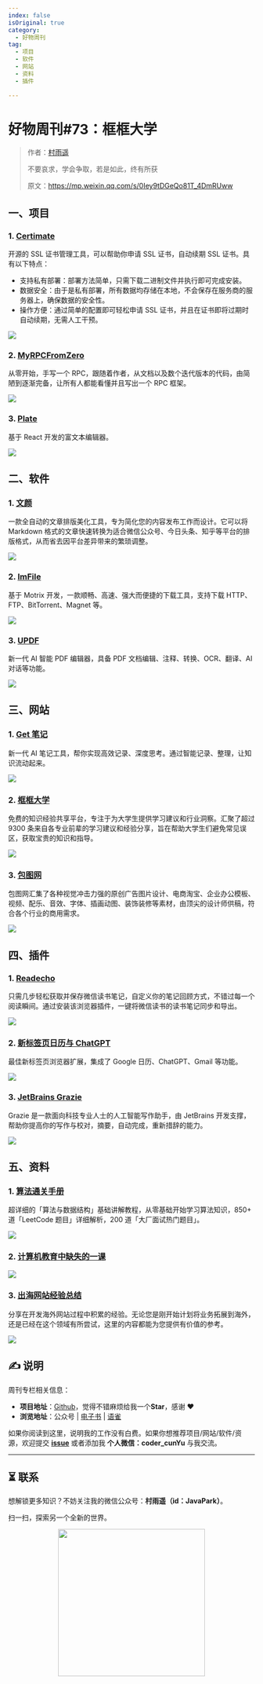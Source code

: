 ```yaml
---
index: false
isOriginal: true
category:
  - 好物周刊
tag:
  - 项目
  - 软件
  - 网站
  - 资料
  - 插件

---
```


# 好物周刊#73：框框大学

> 作者：[村雨遥](https://github.com/cunyu1943)
> 
> 不要哀求，学会争取，若是如此，终有所获
> 
> 原文：https://mp.weixin.qq.com/s/0Iey9tDGeQo81T_4DmRUww

## 一、项目

### 1. [Certimate](https://github.com/usual2970/certimate)

开源的 SSL 证书管理工具，可以帮助你申请 SSL 证书，自动续期 SSL 证书。具有以下特点：

- 支持私有部署：部署方法简单，只需下载二进制文件并执行即可完成安装。
- 数据安全：由于是私有部署，所有数据均存储在本地，不会保存在服务商的服务器上，确保数据的安全性。
- 操作方便：通过简单的配置即可轻松申请 SSL 证书，并且在证书即将过期时自动续期，无需人工干预。

![](assets/0907-0913/1725620235492-d68a1562-eefe-418e-af15-64e41ab8593f.webp)

### 2. [MyRPCFromZero](https://github.com/he2121/MyRPCFromZero)

从零开始，手写一个 RPC，跟随着作者，从文档以及数个迭代版本的代码，由简陋到逐渐完备，让所有人都能看懂并且写出一个 RPC 框架。

![](assets/0907-0913/1725840536741-f91e32dd-fc03-4699-b952-3697e8a01e74.webp)

### 3. [Plate](https://github.com/udecode/plate)

基于 React 开发的富文本编辑器。

![](assets/0907-0913/1725926456430-90e1cd20-abbc-4243-8d64-dd70cd4e45cc.webp)

## 二、软件

### 1. [文颜](https://github.com/caol64/wenyan)

一款全自动的文章排版美化工具，专为简化您的内容发布工作而设计。它可以将 Markdown 格式的文章快速转换为适合微信公众号、今日头条、知乎等平台的排版格式，从而省去因平台差异带来的繁琐调整。

![](assets/0907-0913/1725840421765-7591b3d1-354d-4196-9730-4171919fd72b.webp)

### 2. [ImFile](https://imfile.io/)

基于 Motrix 开发，一款顺畅、高速、强大而便捷的下载工具，支持下载 HTTP、FTP、BitTorrent、Magnet 等。

![](assets/0907-0913/1725926150383-0f42cc7f-2995-4c35-8d5e-f850200ea6c2.webp)

### 3. [UPDF](https://www.updf.cn/)

新一代 AI 智能 PDF 编辑器，具备 PDF 文档编辑、注释、转换、OCR、翻译、AI 对话等功能。

![](assets/0907-0913/1725927192281-bf494670-6b54-43ac-bd49-0bb443c0010d.webp)

## 三、网站

### 1. [Get 笔记](https://www.biji.com/)

新一代 AI 笔记工具，帮你实现高效记录、深度思考。通过智能记录、整理，让知识流动起来。

![](assets/0907-0913/1725361980098-f5b6565b-01f3-4c4d-aa64-1cf893d30ad0.webp)

### 2. [框框大学](https://www.kkdaxue.com/)

免费的知识经验共享平台，专注于为大学生提供学习建议和行业洞察。汇聚了超过 9300 条来自各专业前辈的学习建议和经验分享，旨在帮助大学生们避免常见误区，获取宝贵的知识和指导。

![](assets/0907-0913/1725362228241-b9c4f6dd-c858-4f67-b14b-d81f2624cf39.webp)

### 3. [包图网](https://ibaotu.com)

包图网汇集了各种视觉冲击力强的原创广告图片设计、电商淘宝、企业办公模板、视频、配乐、音效、字体、插画动图、装饰装修等素材，由顶尖的设计师供稿，符合各个行业的商用需求。

![](assets/0907-0913/1725409597885-74354c72-9c1d-4fd1-afe2-57a19313042a.png)

## 四、插件

### 1. [Readecho](https://chromewebstore.google.com/detail/ibinnfpnfbcfdblmjpmjjmffcjlcadig)

只需几步轻松获取并保存微信读书笔记，自定义你的笔记回顾方式，不错过每一个阅读瞬间。通过安装该浏览器插件，一键将微信读书的读书笔记同步和导出。

![](assets/0907-0913/1725841982572-274b29ff-0cbd-4f28-8069-221421711198.webp)

### 2. [新标签页日历与 ChatGPT](https://chromewebstore.google.com/detail/cmfhopmhaagcfnjflfppceclmkenjkpc)

最佳新标签页浏览器扩展，集成了 Google 日历、ChatGPT、Gmail 等功能。

![](assets/0907-0913/1725926761429-36df6e9f-7026-4436-abd8-e23a65680c92.webp)

### 3. [JetBrains Grazie](https://chromewebstore.google.com/detail/jetbrains-grazie-ai-writi/fonaoompfjljjllgccccgjnhnoghohgc)

Grazie 是一款面向科技专业人士的人工智能写作助手，由 JetBrains 开发支撑，帮助你提高你的写作与校对，摘要，自动完成，重新措辞的能力。

![](assets/0907-0913/1725926835895-afd6012a-5711-4388-9739-1fcbaa81d8e9.webp)

## 五、资料

### 1. [算法通关手册](https://github.com/itcharge/LeetCode-Py)

超详细的「算法与数据结构」基础讲解教程，从零基础开始学习算法知识，850+ 道「LeetCode 题目」详细解析，200 道「大厂面试热门题目」。

![](assets/0907-0913/1725361779238-9393be40-2b1e-4211-9960-527ca7a6a421.webp)

### 2. [计算机教育中缺失的一课](https://missing-semester-cn.github.io/)



![](assets/0907-0913/1725361842647-bc7977a5-f093-4e15-a268-95e18c2c0a1d.webp)

### 3. [出海网站经验总结](https://github.com/princehuang/overseas-website-note)

分享在开发海外网站过程中积累的经验。无论您是刚开始计划将业务拓展到海外，还是已经在这个领域有所尝试，这里的内容都能为您提供有价值的参考。

![](assets/0907-0913/1725840646808-8957483d-68b4-4792-b131-56ab4158e338.webp)

## ✍️ 说明

周刊专栏相关信息：

- **项目地址**：[Github](https://github.com/cunyu1943/weekly)，觉得不错麻烦给我一个**Star**，感谢 ❤️
- **浏览地址**：公众号 | [电子书](https://cunyu1943.github.io/weekly) | [语雀](https://yuque.com/cunyu1943/weekly)

如果你阅读到这里，说明我的工作没有白费。如果你想推荐项目/网站/软件/资源，欢迎提交 **[issue](https://github.com/cunyu1943/weekly/issues)** 或者添加我 **个人微信：coder_cunYu** 与我交流。

---

## ⏳ 联系

想解锁更多知识？不妨关注我的微信公众号：**村雨遥（id：JavaPark）**。

扫一扫，探索另一个全新的世界。

<center>
<img src="/contact/contact.png" width="300">
</center>


